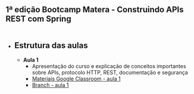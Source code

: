 ## 1ª edição Bootcamp Matera - Construindo APIs REST com Spring

```

```

* ## Estrutura das aulas

  * **Aula 1**
      * Apresentação do curso e explicação de conceitos importantes sobre APIs, protocolo HTTP, REST, documentação e segurança
      * [Materiais Google Classroom - aula 1](https://classroom.google.com/u/0/c/MjIzNDc2OTExMTMx/m/MjU3NDI1NjA0NzYy/details)
      * [Branch - aula 1](https://github.com/materasystems/bootcamp-1-spring/tree/aula1)
